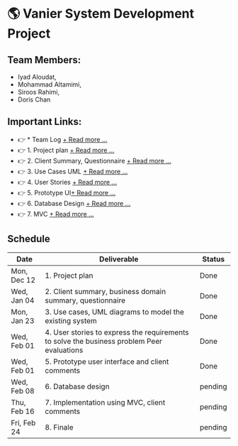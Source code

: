 # 🌎 Vanier System Development Project


## Team Members: 
- Iyad Aloudat, 
- Mohammad Altamimi, 
- Siroos Rahimi, 
- Doris Chan

## Important Links: 
- 👉 * Team Log [+ Read more ...](Team-Log.md)
- 👉 1. Project plan [+ Read more ...](1-Project-Plan)
- 👉 2. Client Summary, Questionnaire  [+ Read more ...](2-Client-Summary)
- 👉 3. Use Cases UML [+ Read more ...](3-Use-Cases-UML)
- 👉 4. User Stories [+ Read more ...](4-User-Stories)
- 👉 5. Prototype UI[+ Read more ...](5-PrototypeUI)
- 👉 6. Database Design [+ Read more ...](6-Database-Design)
- 👉 7. MVC  [+ Read more ...](7-MVC)

## Schedule
| Date | Deliverable | Status
|---|---|---|
| Mon, Dec 12 | 1. Project plan | Done |
| Wed, Jan 04 | 2. Client summary, business domain summary, questionnaire | Done  |
| Mon, Jan 23 | 3. Use cases, UML diagrams to model the existing system | Done |
| Wed, Feb 01 | 4. User stories to express the requirements to solve the business problem Peer evaluations | Done |
| Wed, Feb 01 | 5. Prototype user interface and client comments | Done |
| Wed, Feb 08 | 6. Database design | pending |
| Thu, Feb 16 | 7. Implementation using MVC, client comments | pending |
| Fri, Feb 24 | 8. Finale | pending |
